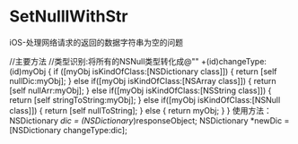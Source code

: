 # SetNulllWithStr
iOS-处理网络请求的返回的数据字符串为空的问题

//主要方法
//类型识别:将所有的NSNull类型转化成@""
+(id)changeType:(id)myObj
{
    if ([myObj isKindOfClass:[NSDictionary class]])
    {
        return [self nullDic:myObj];
    }
    else if([myObj isKindOfClass:[NSArray class]])
    {
        return [self nullArr:myObj];
    }
    else if([myObj isKindOfClass:[NSString class]])
    {
        return [self stringToString:myObj];
    }
    else if([myObj isKindOfClass:[NSNull class]])
    {
        return [self nullToString];
    }
    else
    {
        return myObj;
    }
}
使用方法：
    NSDictionary *dic = (NSDictionary*)responseObject;
    NSDictionary *newDic = [NSDictionary changeType:dic];
